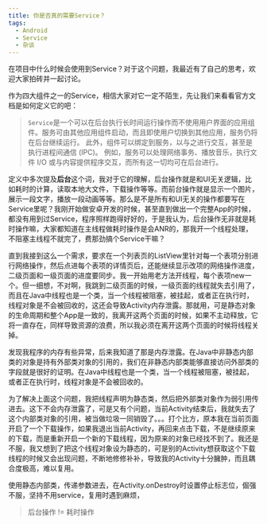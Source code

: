 ```yaml
---
title: 你是否真的需要Service？
tags:
  - Android
  - Service
  - 杂谈
---
```

在项目中什么时候会使用到Service？对于这个问题，我最近有了自己的思考，欢迎大家拍砖并一起讨论。

作为四大组件之一的Service，相信大家对它一定不陌生，先让我们来看看官方文档是如何定义它的吧：

> `Service`是一个可以在后台执行长时间运行操作而不使用用户界面的应用组件。服务可由其他应用组件启动，而且即使用户切换到其他应用，服务仍将在后台继续运行。 此外，组件可以绑定到服务，以与之进行交互，甚至是执行进程间通信 (IPC)。 例如，服务可以处理网络事务、播放音乐，执行文件 I/O 或与内容提供程序交互，而所有这一切均可在后台进行。

定义中多次提及**后台**这个词，我对于它的理解，后台操作就是和UI无关逻辑，比如耗时的计算，读取本地大文件，下载操作等等。而前台操作就是显示一个图片，展示一段文字，播放一段动画等等。那么是不是所有和UI无关的操作都要写在Service里呢？我刚开始做安卓开发的时候，甚至直到做出一个完整App的时候，都没有用到过Service，程序照样跑得好好的，于是我认为，后台操作无非就是耗时操作嘛，大家都知道在主线程做耗时操作是会ANR的，那我开一个线程处理，不阻塞主线程不就完了，费那劲搞个Service干嘛？

直到我接到这么一个需求，要求在一个列表页的ListView里针对每一个表项分别进行网络操作，然后点进每个表项的详情页后，还能继续显示改项的网络操作进度，二级页面和一级页面的进度要同步。我一开始用老方法开线程，每个表项new一个。但一细想，不对啊，我跳到二级页面的时候，一级页面的线程就失去引用了，而且在Java中线程也是一个类，当一个线程被阻塞，被挂起，或者正在执行时，线程对象是不会被回收的，这还会导致Activity内存泄露。那就用，可是静态对象的生命周期和整个App是一致的，我离开这两个页面的时候，如果不主动释放，它将一直存在，同样导致资源的浪费，所以我必须在离开这两个页面的时候将线程关掉。

发现我程序的内存有些异常，后来我知道了那是内存泄露。在Java中非静态内部类的对象是持有外部类对象的引用的，我们在非静态内部类能够直接访问外部类的字段就是很好的证明。在Java中线程也是一个类，当一个线程被阻塞，被挂起，或者正在执行时，线程对象是不会被回收的。

为了解决上面这个问题，我把线程声明为静态类，然后把外部类对象作为弱引用传进去。这下不会内存泄露了，可是又有个问题，当前Activity结束后，我就失去了这个内部类对象的引用，被当做垃圾一同销毁了。。。打个比方，原本我在当前页面开启了一个下载操作，如果我退出当前Activity，再回来点击下载，不是继续原来的下载，而是重新开启一个新的下载线程，因为原来的对象已经找不到了。我还是不服，我又想到了把这个线程对象设为静态的，可是别的Activity想获取这个下载线程的时候又会出现问题，不断地修修补补，导致我的Activity十分臃肿，而且耦合度极高，难以复用。

使用静态内部类，传递参数进去，在Activity.onDestroy时设置停止标志位，倔强不服，坚持不用service，复用时遇到麻烦，

> 后台操作 != 耗时操作